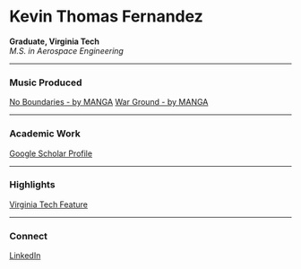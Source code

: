 # Kevin Thomas Fernandez

**Graduate, Virginia Tech**  
_M.S. in Aerospace Engineering_

---

### Music Produced 
[No Boundaries - by MANGA](https://open.spotify.com/track/1YTtykT5GkZiFMKFKQkWXM?si=10b588e0d1b14c58)
[War Ground - by MANGA](https://open.spotify.com/track/2nOXG4dJFw2a5xOWdtfhJI?si=00f985b599f34d74)

---

### Academic Work  
[Google Scholar Profile](https://scholar.google.com/citations?hl=en&view_op=list_works&gmla=AH8HC4yFQB1XF2yknzpGti_NNXgRxT-PG4Qe1nkeEzSp2oHO8NI0M4cIzTI8Ek8U5rcIgAJIojDHEadp-sIsjA&user=H_eG3ZAAAAAJ)

---

### Highlights  
[Virginia Tech Feature](https://www.facebook.com/virginiatechaoe/photos/congrats-to-kevin-thomas-fernandez-who-completed-his-masters-degree-this-spring-/714215007801559/?_rdr)

---

### Connect  
[LinkedIn](https://www.linkedin.com/in/ktf08/)
